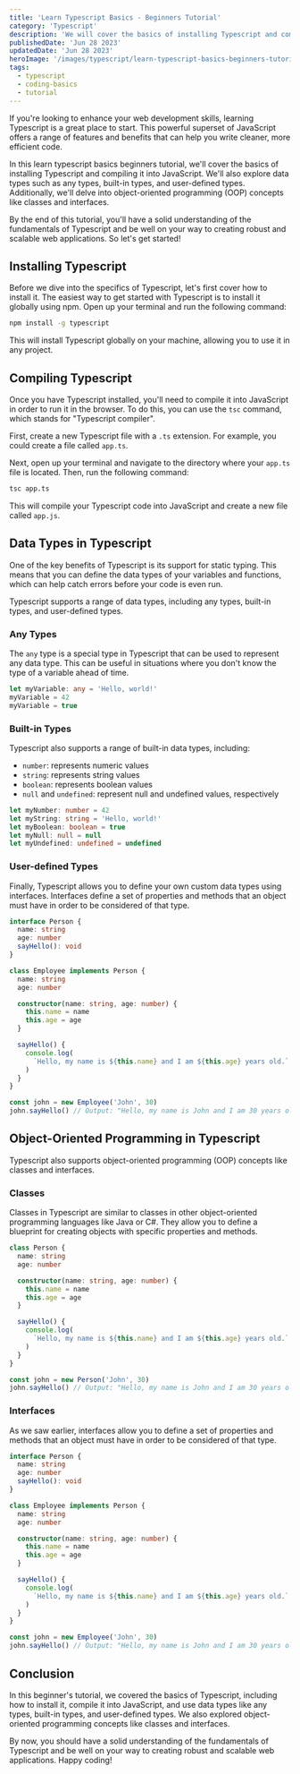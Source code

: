 ```yaml
---
title: 'Learn Typescript Basics - Beginners Tutorial'
category: 'Typescript'
description: 'We will cover the basics of installing Typescript and compiling it into JavaScript. We’ll also explore data types, any types, built-in types, and user-defined types.'
publishedDate: 'Jun 28 2023'
updatedDate: 'Jun 28 2023'
heroImage: '/images/typescript/learn-typescript-basics-beginners-tutorial.png'
tags:
  - typescript
  - coding-basics
  - tutorial
---
```


If you're looking to enhance your web development skills, learning Typescript is a great place to start. This powerful superset of JavaScript offers a range of features and benefits that can help you write cleaner, more efficient code.

In this learn typescript basics beginners tutorial, we'll cover the basics of installing Typescript and compiling it into JavaScript. We'll also explore data types such as any types, built-in types, and user-defined types. Additionally, we'll delve into object-oriented programming (OOP) concepts like classes and interfaces.

By the end of this tutorial, you'll have a solid understanding of the fundamentals of Typescript and be well on your way to creating robust and scalable web applications. So let's get started!

## Installing Typescript

Before we dive into the specifics of Typescript, let's first cover how to install it. The easiest way to get started with Typescript is to install it globally using npm. Open up your terminal and run the following command:

```bash
npm install -g typescript
```

This will install Typescript globally on your machine, allowing you to use it in any project.

## Compiling Typescript

Once you have Typescript installed, you'll need to compile it into JavaScript in order to run it in the browser. To do this, you can use the `tsc` command, which stands for "Typescript compiler".

First, create a new Typescript file with a `.ts` extension. For example, you could create a file called `app.ts`.

Next, open up your terminal and navigate to the directory where your `app.ts` file is located. Then, run the following command:

```bash
tsc app.ts
```

This will compile your Typescript code into JavaScript and create a new file called `app.js`.

## Data Types in Typescript

One of the key benefits of Typescript is its support for static typing. This means that you can define the data types of your variables and functions, which can help catch errors before your code is even run.

Typescript supports a range of data types, including any types, built-in types, and user-defined types.

### Any Types

The `any` type is a special type in Typescript that can be used to represent any data type. This can be useful in situations where you don't know the type of a variable ahead of time.

```typescript
let myVariable: any = 'Hello, world!'
myVariable = 42
myVariable = true
```

### Built-in Types

Typescript also supports a range of built-in data types, including:

- `number`: represents numeric values
- `string`: represents string values
- `boolean`: represents boolean values
- `null` and `undefined`: represent null and undefined values, respectively

```typescript
let myNumber: number = 42
let myString: string = 'Hello, world!'
let myBoolean: boolean = true
let myNull: null = null
let myUndefined: undefined = undefined
```

### User-defined Types

Finally, Typescript allows you to define your own custom data types using interfaces. Interfaces define a set of properties and methods that an object must have in order to be considered of that type.

```typescript
interface Person {
  name: string
  age: number
  sayHello(): void
}

class Employee implements Person {
  name: string
  age: number

  constructor(name: string, age: number) {
    this.name = name
    this.age = age
  }

  sayHello() {
    console.log(
      `Hello, my name is ${this.name} and I am ${this.age} years old.`
    )
  }
}

const john = new Employee('John', 30)
john.sayHello() // Output: "Hello, my name is John and I am 30 years old."
```

## Object-Oriented Programming in Typescript

Typescript also supports object-oriented programming (OOP) concepts like classes and interfaces.

### Classes

Classes in Typescript are similar to classes in other object-oriented programming languages like Java or C#. They allow you to define a blueprint for creating objects with specific properties and methods.

```typescript
class Person {
  name: string
  age: number

  constructor(name: string, age: number) {
    this.name = name
    this.age = age
  }

  sayHello() {
    console.log(
      `Hello, my name is ${this.name} and I am ${this.age} years old.`
    )
  }
}

const john = new Person('John', 30)
john.sayHello() // Output: "Hello, my name is John and I am 30 years old."
```

### Interfaces

As we saw earlier, interfaces allow you to define a set of properties and methods that an object must have in order to be considered of that type.

```typescript
interface Person {
  name: string
  age: number
  sayHello(): void
}

class Employee implements Person {
  name: string
  age: number

  constructor(name: string, age: number) {
    this.name = name
    this.age = age
  }

  sayHello() {
    console.log(
      `Hello, my name is ${this.name} and I am ${this.age} years old.`
    )
  }
}

const john = new Employee('John', 30)
john.sayHello() // Output: "Hello, my name is John and I am 30 years old."
```

## Conclusion

In this beginner's tutorial, we covered the basics of Typescript, including how to install it, compile it into JavaScript, and use data types like any types, built-in types, and user-defined types. We also explored object-oriented programming concepts like classes and interfaces.

By now, you should have a solid understanding of the fundamentals of Typescript and be well on your way to creating robust and scalable web applications. Happy coding!
